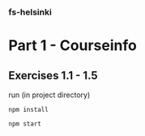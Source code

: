 ### fs-helsinki

# Part 1 - Courseinfo

## Exercises 1.1 - 1.5

run (in project directory)  

    npm install  

    npm start  
